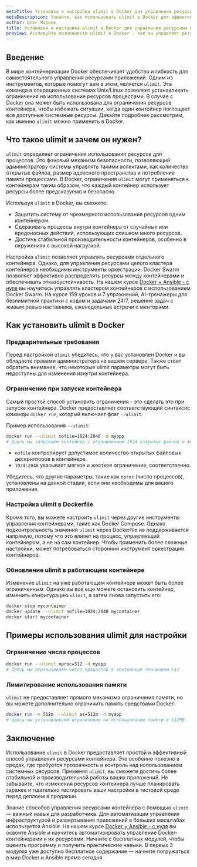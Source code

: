 ```yaml
---
metaTitle: Установка и настройка ulimit в Docker для управления ресурсами контейнера
metaDescription: Узнайте, как использовать ulimit в Docker для эффективного управления ресурсами контейнера - разберитесь в настройках и необходимых командах
author: Олег Марков
title: Установка и настройка ulimit в Docker для управления ресурсами контейнера
preview: Исследуйте возможности ulimit в Docker - как он управляет ресурсами контейнера, примеры настройки и полезные советы для оптимизации
---
```


## Введение

В мире контейнеризации Docker обеспечивает удобство и гибкость для самостоятельного управления ресурсами приложений. Одним из инструментов, которые помогут вам в этом, является `ulimit`. Эта команда в операционных системах Unix/Linux позволяет устанавливать ограничения на использование ресурсов процессами. В случае с Docker она может быть использована для ограничения ресурсов контейнера, чтобы избежать ситуации, когда один контейнер поглощает все доступные системные ресурсы. Давайте подробнее рассмотрим, как именно `ulimit` можно применить в Docker.

## Что такое ulimit и зачем он нужен?

`ulimit` определяет ограничения использования ресурсов для процессов. Это фоновый механизм безопасности, позволяющий администратору системы управлять такими аспектами, как количество открытых файлов, размер адресного пространства и потребление памяти процессами. В Docker, ограничения `ulimit` могут применяться к контейнерам таким образом, что каждый контейнер использует ресурсы более предсказуемо и безопасно.

Используя `ulimit` в Docker, вы сможете:

- Защитить систему от чрезмерного использования ресурсов одним контейнером.
- Сдерживать процессы внутри контейнера от случайных или вредоносных действий, использующих слишком много ресурсов.
- Достичь стабильной производительности контейнеров, особенно в окружениях с высокой нагрузкой.

Настройка `ulimit` позволяет управлять ресурсами отдельного контейнера. Однако, для управления ресурсами целого кластера контейнеров необходимы инструменты оркестрации. Docker Swarm позволяет эффективно распределять ресурсы между контейнерами и обеспечивать отказоустойчивость.  На нашем курсе [Docker + Ansible - с нуля](https://purpleschool.ru/course/docker?utm_source=knowledgebase&utm_medium=text&utm_campaign=Ustanovka_i_nastroyka_ulimit_v_Docker_dlya_upravleniya_resursami_konteynera) вы научитесь управлять кластером контейнеров с использованием Docker Swarm. На курсе 159 уроков и 7 упражнений, AI-тренажеры для безлимитной практики с кодом и задачами 24/7, решение задач с живым ревью наставника, еженедельные встречи с менторами.

## Как установить ulimit в Docker

### Предварительные требования

Перед настройкой `ulimit` убедитесь, что у вас установлен Docker и вы обладаете правами администратора на вашем сервере. Также стоит обратить внимание, что некоторые ulimit параметры могут быть недоступны для изменения изнутри контейнера.

### Ограничение при запуске контейнера

Самый простой способ установить ограничения - это сделать это при запуске контейнера. Docker предоставляет соответствующий синтаксис команды `docker run`, который включает флаг `--ulimit`.

Пример использования `--ulimit`:

```bash
docker run --ulimit nofile=1024:2048 -d myapp
# Здесь мы запускаем контейнер с ограничением 1024 открытых файлов и жестким пределом в 2048
```

- `nofile` контролирует допустимое количество открытых файловых дескрипторов в контейнере.
- `1024:2048` указывает мягкое и жесткое ограничение, соответственно.

Убедитесь, что другие параметры, такие как `nproc` (число процессов), установлены на данной стадии, если они необходимы для вашего приложения.

### Настройка ulimit в Dockerfile

Кроме того, вы можете настроить `ulimit` через другие инструменты управления контейнерами, такие как Docker Compose. Однако подконтрольность значений `ulimit` через Dockerfile не поддерживается напрямую, потому что это влияет на процесс, управляющий контейнером, а не на сам контейнер. Чтобы применить более сложные настройки, может потребоваться сторонний инструмент оркестрации контейнеров.

### Обновление ulimit в работающем контейнере

Изменение `ulimit` на уже работающем контейнере может быть более ограниченным. Однако вы все еще можете остановить контейнер, изменить конфигурацию `ulimit`, а затем снова запустить его:

```bash
docker stop mycontainer
docker update --ulimit nofile=1024:2048 mycontainer
docker start mycontainer
```

## Примеры использования ulimit для настройки

### Ограничение числа процессов

```bash
docker run --ulimit nproc=512 -d myapp
# Здесь мы ограничиваем число процессов в контейнере значением 512
```

### Лимитирование использования памяти

`ulimit` не предоставляет прямого механизма ограничения памяти, но вы можете дополнительно ограничить память средствами Docker:

```bash
docker run -m 512m --ulimit as=512m -d myapp
# Здесь мы устанавливаем ограничение на использование памяти в 512MB
```

## Заключение

Использование `ulimit` в Docker предоставляет простой и эффективный способ управления ресурсами контейнера. Это особенно полезно в средах, где требуется прозрачность и контроль над использованием системных ресурсов. Применяя `ulimit`, вы сможете достичь более стабильной и производительной работы ваших приложений. Не забывайте, что изменения ресурсов контейнера лучше планировать заранее и тщательно тестировать ваши настройки в тестовой среде перед деплоем в продакшн.

Знание способов управления ресурсами контейнера с помощью `ulimit` — важный навык для разработчика. Для автоматизации управления инфраструктурой и развертывания приложений в больших масштабах используется Ansible.  На нашем курсе [Docker + Ansible - с нуля](https://purpleschool.ru/course/docker?utm_source=knowledgebase&utm_medium=text&utm_campaign=Ustanovka_i_nastroyka_ulimit_v_Docker_dlya_upravleniya_resursami_konteynera) вы освоите Ansible и научитесь автоматизировать управление Docker-контейнерами и их ресурсами. Начните с бесплатных модулей, чтобы оценить программу и получить практические навыки. В первых 3 модулях уже доступно бесплатное содержание — начните погружаться в мир Docker и Ansible прямо сегодня.
